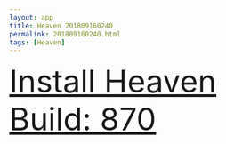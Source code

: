 ```yaml
---
layout: app
title: Heaven 201809160240
permalink: 201809160240.html
tags: [Heaven]
---
```

<div class="pure-g">
    <div class="pure-u-1-1" style="font-size: 4em">
        <a class="pure-button-primary" href="itms-services://?action=download-manifest&url=https%3A%2F%2Flitsungyisigono.github.io%2FTestScript%2Fmanifests%2F201809160240.plist"><i class="fa fa-download" aria-hidden="true"></i>Install Heaven Build: 870</a>
    </div>
</div>